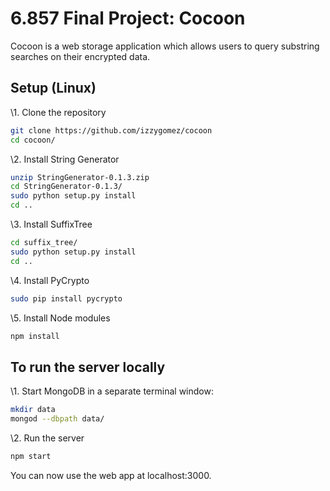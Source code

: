 6.857 Final Project: Cocoon
===========================
Cocoon is a web storage application which allows users to query substring searches on their encrypted data.

Setup (Linux)
-------------
\1. Clone the repository
```bash
git clone https://github.com/izzygomez/cocoon
cd cocoon/
```

\2. Install String Generator
```bash
unzip StringGenerator-0.1.3.zip
cd StringGenerator-0.1.3/
sudo python setup.py install
cd ..
```

\3. Install SuffixTree
```bash
cd suffix_tree/
sudo python setup.py install
cd ..
```

\4. Install PyCrypto
```bash
sudo pip install pycrypto
```

\5. Install Node modules
```bash
npm install
```

To run the server locally
-------------------------
\1. Start MongoDB in a separate terminal window:
```bash
mkdir data
mongod --dbpath data/
```

\2. Run the server
```bash
npm start
```

You can now use the web app at localhost:3000.
